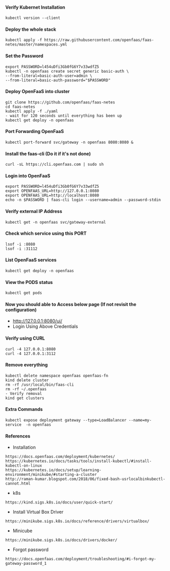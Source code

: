 #### Verify Kubernet Installation
```
kubectl version --client
```

#### Deploy the whole stack
```
kubectl apply -f https://raw.githubusercontent.com/openfaas/faas-netes/master/namespaces.yml
```

#### Set the Password
```
export PASSWORD=l454uDfi3Gb0fG6Y7v33wdfZ5
kubectl -n openfaas create secret generic basic-auth \
--from-literal=basic-auth-user=admin \
--from-literal=basic-auth-password="$PASSWORD"
```

#### Deploy OpenFaaS into cluster
```
git clone https://github.com/openfaas/faas-netes
cd faas-netes
kubectl apply -f ./yaml
- wait for 120 seconds until everything has been up
kubectl get deploy -n openfaas
```

#### Port Forwarding OpenFaaS
```
kubectl port-forward svc/gateway -n openfaas 8080:8080 &
```

#### Install the faas-cli (Do it if it's not done)
```
curl -sL https://cli.openfaas.com | sudo sh
```

#### Login into OpenFaaS
```
export PASSWORD=l454uDfi3Gb0fG6Y7v33wdfZ5
export OPENFAAS_URL=http://127.0.0.1:8080
export OPENFAAS_URL=http://localhost:8080
echo -n $PASSWORD | faas-cli login --username=admin --password-stdin
```

#### Verify external IP Address
```
kubectl get -n openfaas svc/gateway-external
```

#### Check which service using this PORT
```
lsof -i :8080
lsof -i :31112
```

#### List OpenFaaS services
```
kubectl get deploy -n openfaas
```

#### View the PODS status
```
kubectl get pods
```

#### Now you should able to Access below page (If not revisit the configuration)
- http://127.0.0.1:8080/ui/ 
- Login Using Above Credentials

#### Verify using CURL
```
curl -4 127.0.0.1:8080
curl -4 127.0.0.1:3112
```

#### Remove everything
```
kubectl delete namespace openfaas openfaas-fn
kind delete cluster
rm -rf /usr/local/bin/faas-cli
rm -rf ~/.openfaas
- Verify removal
kind get clusters
```

#### Extra Commands
```
kubectl expose deployment gateway --type=LoadBalancer --name=my-service  -n openfaas
```

#### References
- Installation
```
https://docs.openfaas.com/deployment/kubernetes/
https://kubernetes.io/docs/tasks/tools/install-kubectl/#install-kubectl-on-linux
https://kubernetes.io/docs/setup/learning-environment/minikube/#starting-a-cluster
http://raman-kumar.blogspot.com/2018/06/fixed-bash-usrlocalbinkubectl-cannot.html
```

- k8s
```
https://kind.sigs.k8s.io/docs/user/quick-start/
```

- Install Virtual Box Driver
```
https://minikube.sigs.k8s.io/docs/reference/drivers/virtualbox/
```

- Minicube
```
https://minikube.sigs.k8s.io/docs/drivers/docker/
```

- Forgot password
```
https://docs.openfaas.com/deployment/troubleshooting/#i-forgot-my-gateway-password_1
```